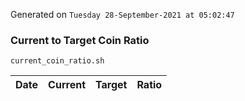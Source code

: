 Generated on `Tuesday 28-September-2021 at 05:02:47`

### Current to Target Coin Ratio
`current_coin_ratio.sh`

Date|Current|Target|Ratio
---|---|---|---

